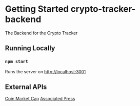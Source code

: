 # Getting Started crypto-tracker-backend
The Backend for the Crypto Tracker 

## Running Locally

### `npm start`

Runs the server on [http://localhost:3001](http://localhost:3001)

## External APIs
[Coin Market Cap](https://coinmarketcap.com/api/)
[Associated Press](https://developer.ap.org/)
